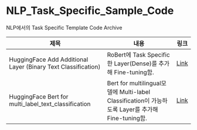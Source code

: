 # NLP_Task_Specific_Sample_Code
NLP에서의 Task Specific Template Code Archive


|제목|내용|링크|
|---|---|---|
|HuggingFace Add Additional Layer (Binary Text Classification)|RoBert에 Task Specific한 Layer(Dense)를 추가해 Fine-tuning함.|[Link](https://github.com/gkswns3708/NLP_Task_Specific_Sample_Code/tree/main/HuggingFace%20Bert%20with%20Add%20Additional%20Layer%20(Binary%20Text%20Classification))|
|HuggingFace Bert for multi_label_text_classification|Bert for multilingual모델에 Multi-label Classification이 가능하도록 Layer를 추가해 Fine-tuning함.|[Link](https://github.com/gkswns3708/NLP_Task_Specific_Sample_Code/tree/main/HuggingFace%20Bert%20for%20multi_label_text_classification)|
